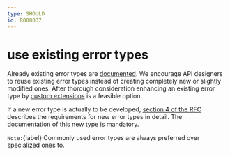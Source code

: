 ```yaml
---
type: SHOULD
id: R000037
---
```


# use existing error types

Already existing error types are [documented](https://api.otto.de/api-docs/errors). We encourage API designers to reuse existing error types instead of creating completely new or slightly modified ones. After thorough consideration enhancing an existing error type by [custom extensions](0040_may-add-custom-extensions-to-problem-json-response.md) is a feasible option.

If a new error type is actually to be developed, [section 4 of the RFC](https://tools.ietf.org/html/rfc7807#section-4) describes the requirements for new error types in detail. The documentation of this new type is mandatory.

`Note:`{label} Commonly used error types are always preferred over specialized ones to.
